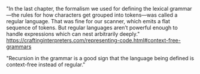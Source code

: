 "In the last chapter, the formalism we used for defining the lexical grammar—the
rules for how characters get grouped into tokens—was called a regular language.
That was fine for our scanner, which emits a flat sequence of tokens. But
regular languages aren’t powerful enough to handle expressions which can nest
arbitrarily deeply."
https://craftinginterpreters.com/representing-code.html#context-free-grammars

"Recursion in the grammar is a good sign that the language being defined is
context-free instead of regular."
